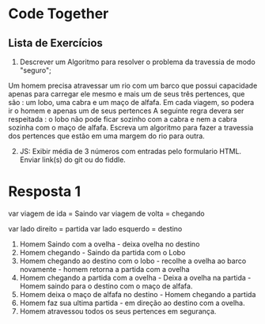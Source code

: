 # Code Together

## Lista de Exercícios

1. Descrever um Algoritmo para resolver o problema da travessia de modo "seguro";

Um homem precisa atravessar um rio com um barco que possui capacidade apenas  para carregar ele mesmo e mais um de seus três  pertences, que são : um lobo, uma cabra e um maço de alfafa. Em cada viagem, so podera ir o homem e apenas um de seus pertences A seguinte regra devera ser respeitada : o lobo não pode ficar sozinho com a cabra  e nem a cabra sozinha com o maço de alfafa. Escreva um algoritmo para fazer a travessia dos pertences que estão em uma margem do rio para outra.



2. JS: Exibir média de 3 números com entradas pelo formulario HTML. Enviar link(s) do git ou do fiddle.

# Resposta 1

var viagem de ida = Saindo
var viagem de volta = chegando

var lado direito = partida
var lado esquerdo = destino

1. Homem Saindo com a ovelha - deixa ovelha no destino
2. Homem chegando -  Saindo da partida com o Lobo
3. Homem chegando ao destino com o lobo - recolhe a ovelha ao barco novamente - homem retorna a partida com a ovelha
4. Homem chegando a partida com a ovelha - Deixa a ovelha na partida - Homem saindo para o destino com o maço de alfafa.
5. Homem deixa o maço de alfafa no destino - Homem chegando a partida
6. Homem faz sua ultima partida - em direção ao destino com a ovelha.
7. Homem atravessou todos os seus pertences em segurança.
